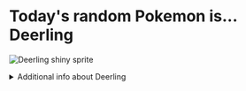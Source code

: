 # Today's random Pokemon is... Deerling

![Deerling shiny sprite](https://raw.githubusercontent.com/PokeAPI/sprites/master/sprites/pokemon/shiny/585.png)

<details>
<summary>Additional info about Deerling</summary>

| srpite type | image |
|------|------|
| back_default | ![Deerling back_default sprite](https://raw.githubusercontent.com/PokeAPI/sprites/master/sprites/pokemon/back/585.png) |
| back_shiny | ![Deerling back_shiny sprite](https://raw.githubusercontent.com/PokeAPI/sprites/master/sprites/pokemon/back/shiny/585.png) |
| front_default | ![Deerling front_default sprite](https://raw.githubusercontent.com/PokeAPI/sprites/master/sprites/pokemon/585.png) | </details>